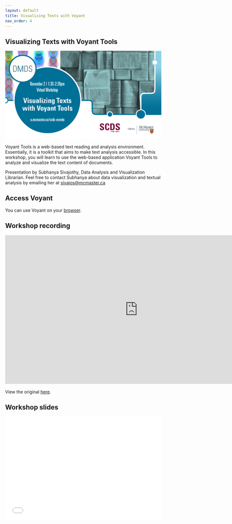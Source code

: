 ```yaml
---
layout: default
title: Visualizing Texts with Voyant
nav_order: 4
---
```


## Visualizing Texts with Voyant Tools

<img src="assets/img/VoyantPoster.png" alt="Workshop Title Slide" width="720">

Voyant Tools is a web-based text reading and analysis environment. Essentially, it is a toolkit that aims to make text analysis accessible. In this workshop, you will learn to use the web-based application Voyant Tools to analyze and visualize the text content of documents.

Presentation by Subhanya Sivajothy, Data Analysis and Visualization Librarian. 
Feel free to contact Subhanya about data visualization and textual analysis by emailing her at sivajos@mcmaster.ca 

## Access Voyant
You can use Voyant on your [browser](https://voyant-tools.org/).

## Workshop recording

<iframe height="480" width="853" allowfullscreen frameborder=0 src="https://echo360.ca/media/1b50bff1-4c60-4c36-87c7-f1e5140dffc7/public"></iframe>

View the original [here](https://echo360.ca/media/1b50bff1-4c60-4c36-87c7-f1e5140dffc7/public). 

## Workshop slides

<div style="position:relative;padding-top:66.25%;">
<iframe src="//docs.google.com/viewer?url=https://github.com/scds/dmds-22-23/raw/main/assets/docs/Voyant Presentation.pdf?dl=0&hl=en_US&embedded=true" class="gde-frame" style="position:absolute;top:0;left:0;width:100%;height:100%;border:none;" scrolling="no"></iframe>
</div>

